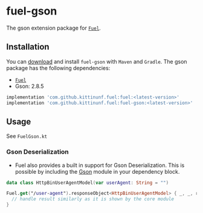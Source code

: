 # fuel-gson
The gson extension package for [`Fuel`](../README.md).

## Installation

You can [download](https://bintray.com/kittinunf/maven/Fuel-Android/_latestVersion) and install `fuel-gson` with `Maven` and `Gradle`. The gson package has the following dependencies:
* [`Fuel`](../fuel/README.md)
* Gson: 2.8.5

```groovy
implementation 'com.github.kittinunf.fuel:fuel:<latest-version>'
implementation 'com.github.kittinunf.fuel:fuel-gson:<latest-version>'
```

## Usage

See `FuelGson.kt`

### Gson Deserialization

* Fuel also provides a built in support for Gson Deserialization. This is possible by including the [Gson](https://github.com/kittinunf/Fuel/tree/master/fuel-gson) module in your dependency block.

```kotlin
data class HttpBinUserAgentModel(var userAgent: String = "")

Fuel.get("/user-agent").responseObject<HttpBinUserAgentModel> { _, _, result -> 
  // handle result similarly as it is shown by the core module
}
```
